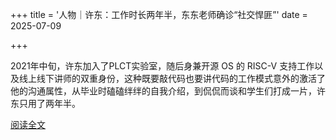 +++
title = '人物｜许东：工作时长两年半，东东老师确诊“社交悍匪”'
date = 2025-07-09

+++

2021年中旬，许东加入了PLCT实验室，随后身兼开源 OS 的 RISC-V 支持工作以及线上线下讲师的双重身份，这种既要敲代码也要讲代码的工作模式意外的激活了他的沟通属性，从毕业时磕磕绊绊的自我介绍，到侃侃而谈和学生们打成一片，许东只用了两年半。

[阅读全文](https://mp.weixin.qq.com/s/JJRjwcw_cwvajN5Sd0XxZA)